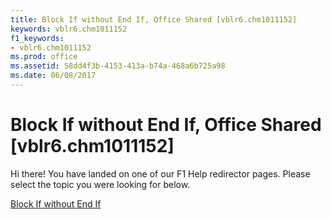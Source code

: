 ```yaml
---
title: Block If without End If, Office Shared [vblr6.chm1011152]
keywords: vblr6.chm1011152
f1_keywords:
- vblr6.chm1011152
ms.prod: office
ms.assetid: 58dd4f3b-4153-413a-b74a-468a6b725a98
ms.date: 06/08/2017
---
```



# Block If without End If, Office Shared [vblr6.chm1011152]

Hi there! You have landed on one of our F1 Help redirector pages. Please select the topic you were looking for below.

[Block If without End If](http://msdn.microsoft.com/library/91afa2da-49e3-ea56-1d5c-128ae4fb1409%28Office.15%29.aspx)

